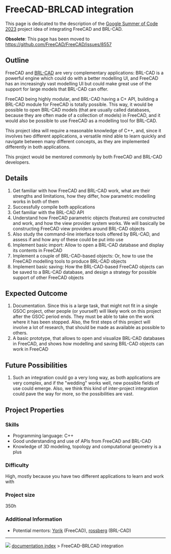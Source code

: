 # FreeCAD-BRLCAD integration
This page is dedicated to the description of the [Google Summer of Code 2023](Google_Summer_of_Code.md) project idea of integrating FreeCAD and BRL-CAD.

**Obsolete**: This page has been moved to <https://github.com/FreeCAD/FreeCAD/issues/8557>

## Outline

FreeCAD and [BRL-CAD](http://www.brlcad.org) are very complementary applications: BRL-CAD is a powerful engine which could do with a better modelling UI, and FreeCAD has an increasingly vast modelling UI but could make great use of the support for large models that BRL-CAD can offer.

FreeCAD being highly modular, and BRL-CAD having a C+ API, building a BRL-CAD module for FreeCAD is totally possible. This way, it would be possible to open BRL-CAD models (that are usually called databases, because they are often made of a collection of models) in FreeCAD, and it would also be possible to use FreeCAD as a modelling tool for BRL-CAD.

This project idea will require a reasonable knowledge of C++, and, since it involves two different applications, a versatile mind able to learn quickly and navigate between many different concepts, as they are implemented differently in both applications.

This project would be mentored commonly by both FreeCAD and BRL-CAD developers.

## Details

1.  Get familiar with how FreeCAD and BRL-CAD work, what are their strengths and limitations, how they differ, how parametric modelling works in both of them
2.  Successfully compile both applications
3.  Get familiar with the BRL-CAD API
4.  Understand how FreeCAD parametric objects (features) are constructed and work, and how the view provider system works. We will basically be constructing FreeCAD view providers around BRL-CAD objects
5.  Also study the command-line interface tools offered by BRL-CAD, and assess if and how any of these could be put into use
6.  Implement basic import: Allow to open a BRL-CAD database and display its contents in FreeCAD
7.  Implement a couple of BRL-CAD-based objects: Or, how to use the FreeCAD modelling tools to produce BRL-CAD objects
8.  Implement basic saving: How the BRL-CAD-based FreeCAD objects can be saved to a BRL-CAD database, and design a strategy for possible support of other FreeCAD objects

## Expected Outcome 

1.  Documentation. Since this is a large task, that might not fit in a single GSOC project, other people (or yourself) will likely work on this project after the GSOC period ends. They must be able to take on the work where it has been stopped. Also, the first steps of this project will involve a lot of research, that should be made as available as possible to others.
2.  A basic prototype, that allows to open and visualize BRL-CAD databases in FreeCAD, and shows how modelling and saving BRL-CAD objects can work in FreeCAD

## Future Possibilities 

1.  Such an integration could go a very long way, as both applications are very complex, and if the \"wedding\" works well, new possible fields of use could emerge. Also, we think this kind of inter-project integration could pave the way for more, so the possibilities are vast.

## Project Properties 

### Skills

-   Programming language: C++
-   Good understanding and use of APIs from FreeCAD and BRL-CAD
-   Knowledge of 3D modeling, topology and computational geometry is a plus

### Difficulty

High, mostly because you have two different applications to learn and work with

### Project size 

350h

### Additional Information 

-   Potential mentors: [Yorik](http://forum.freecadweb.org/memberlist.php?mode=viewprofile&u=68) (FreeCAD), [rossberg](https://forum.freecadweb.org/memberlist.php?mode=viewprofile&u=23847) (BRL-CAD)



---
![](images/Right_arrow.png) [documentation index](../README.md) > FreeCAD-BRLCAD integration
